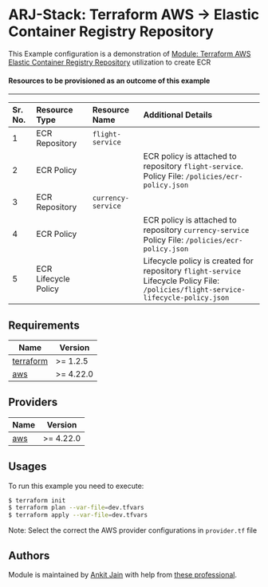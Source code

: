 # ARJ-Stack: Terraform AWS -> Elastic Container Registry Repository

This Example configuration is a demonstration of [Module: Terraform AWS Elastic Container Registry Repository](https://github.com/arjstack/terraform-aws-ecr) utilization to create ECR

#### Resources to be provisioned as an outcome of this example
---

| Sr. No. | Resource Type | Resource Name | Additional Details |
|:------|:------|:------|:------|
| 1 | ECR Repository | `flight-service` |  |
| 2 | ECR Policy |  | ECR policy is attached to repository `flight-service`.<br>Policy File: `/policies/ecr-policy.json` |
| 3 | ECR Repository | `currency-service` |  |
| 4 | ECR Policy |  | ECR policy is attached to repository `currency-service`<br>Policy File: `/policies/ecr-policy.json` |
| 5 | ECR Lifecycle Policy |  | Lifecycle policy is created for repository `flight-service`<br>Lifecycle Policy File: `/policies/flight-service-lifecycle-policy.json` |

## Requirements

| Name | Version |
|------|---------|
| <a name="requirement_terraform"></a> [terraform](#requirement\_terraform) | >= 1.2.5 |
| <a name="requirement_aws"></a> [aws](#requirement\_aws) | >= 4.22.0 |

## Providers

| Name | Version |
|------|---------|
| <a name="provider_aws"></a> [aws](#provider\_aws) | >= 4.22.0 |

## Usages

To run this example you need to execute:

```bash
$ terraform init
$ terraform plan --var-file=dev.tfvars
$ terraform apply --var-file=dev.tfvars
```

Note: Select the correct the AWS provider configurations in `provider.tf` file

## Authors

Module is maintained by [Ankit Jain](https://github.com/ankit-jn) with help from [these professional](https://github.com/arjstack/terraform-aws-examples/graphs/contributors).
